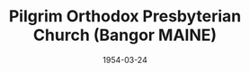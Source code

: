 ---
date: &id001 1954-03-24
end_date: null
location:
  address: 375 Mt. Hope Avenue
  city: Bangor
  state: MAINE
minister:
- end: 1958-01-01
  name: Dale Snyder
  start: 1954-03-24
  type: pastor
- end: 1961-01-01
  name: George Weeber
  start: 1959-01-01
  type: pastor
- end: 1968-01-01
  name: George Haney
  start: 1961-01-01
  type: pastor
- end: 1969-01-01
  name: Carl Ahlfeldt
  start: 1968-01-01
  type: pastor
- end: 1980-01-01
  name: Bernard Stonehouse
  start: 1970-01-01
  type: pastor
- end: 1984-01-01
  name: Richard Wirth
  start: 1981-01-01
  type: pastor
- end: 1999-01-01
  name: Jonathan Falk
  start: 1986-01-01
  type: pastor
- end: 2007-01-01
  name: Brian Nolder
  start: 2000-01-01
  type: pastor
- end: null
  name: Russell Hamilton
  start: 2008-01-01
  type: pastor
- end: 2001-01-01
  name: Richard Dickinson
  start: 1988-01-01
  type: associate_pastor
ministers:
- Dale Snyder
- George Weeber
- George Haney
- Carl Ahlfeldt
- Bernard Stonehouse
- Richard Wirth
- Jonathan Falk
- Brian Nolder
- Russell Hamilton
- Richard Dickinson
name: Pilgrim Orthodox Presbyterian Church
names:
- end: null
  name: Pilgrim Orthodox Presbyterian Church
  start: 1954-03-24
origination_date: *id001
raw_data: "MAINE Bangor\n\nPilgrim Orthodox Presbyterian Church  (March 24, 1954\u2013\
  \ )\n375 Mt. Hope Avenue\nPastors: Dale Snyder, 1954\u201358\nGeorge Weeber, 1959\u2013\
  61\nGeorge Haney, 1961\u201368\nCarl Ahlfeldt, 1968\u201369\nBernard Stonehouse,\
  \ 1970\u201380\nRichard Wirth, 1981\u201384\nJonathan Falk, 1986\u201399\nBrian\
  \ Nolder, 2000\u20132007\nRussell Hamilton, 2008\u2013\nAssoc. Pastor: Richard Dickinson,\
  \ 1988\u20132001"
received_from: null
states:
- MAINE
status:
  active: true
  end_date: null
  reason: null
  received_from: null
  withdrawal_to: null
title: Pilgrim Orthodox Presbyterian Church (Bangor MAINE)
year_established:
- 1954

---